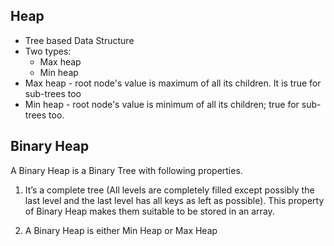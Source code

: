 ## Heap

- Tree based Data Structure
- Two types:
  - Max heap
  - Min heap
- Max heap - root node's value is maximum of all its children. It is true for sub-trees too
- Min heap - root node's value is minimum of all its children; true for sub-trees too.

## Binary Heap
A Binary Heap is a Binary Tree with following properties.
1) It’s a complete tree (All levels are completely filled except possibly the last level and the last level has all keys as left as possible). This property of Binary Heap makes them suitable to be stored in an array.

2) A Binary Heap is either Min Heap or Max Heap